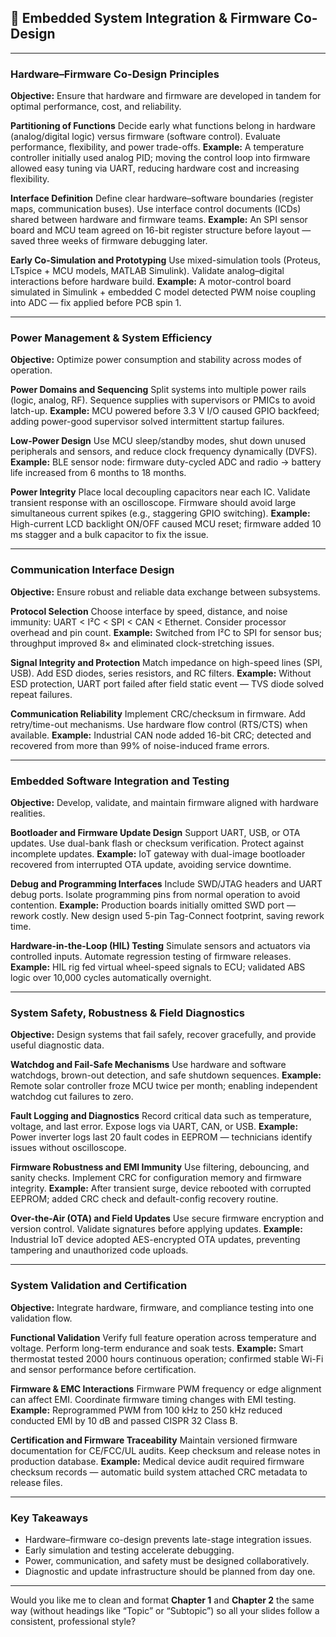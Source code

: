 
## 🧠 **Embedded System Integration & Firmware Co-Design**

---

### **Hardware–Firmware Co-Design Principles**

**Objective:**
Ensure that hardware and firmware are developed in tandem for optimal performance, cost, and reliability.

**Partitioning of Functions**
Decide early what functions belong in hardware (analog/digital logic) versus firmware (software control). Evaluate performance, flexibility, and power trade-offs.
**Example:** A temperature controller initially used analog PID; moving the control loop into firmware allowed easy tuning via UART, reducing hardware cost and increasing flexibility.

**Interface Definition**
Define clear hardware–software boundaries (register maps, communication buses). Use interface control documents (ICDs) shared between hardware and firmware teams.
**Example:** An SPI sensor board and MCU team agreed on 16-bit register structure before layout — saved three weeks of firmware debugging later.

**Early Co-Simulation and Prototyping**
Use mixed-simulation tools (Proteus, LTspice + MCU models, MATLAB Simulink). Validate analog–digital interactions before hardware build.
**Example:** A motor-control board simulated in Simulink + embedded C model detected PWM noise coupling into ADC — fix applied before PCB spin 1.

---

### **Power Management & System Efficiency**

**Objective:**
Optimize power consumption and stability across modes of operation.

**Power Domains and Sequencing**
Split systems into multiple power rails (logic, analog, RF). Sequence supplies with supervisors or PMICs to avoid latch-up.
**Example:** MCU powered before 3.3 V I/O caused GPIO backfeed; adding power-good supervisor solved intermittent startup failures.

**Low-Power Design**
Use MCU sleep/standby modes, shut down unused peripherals and sensors, and reduce clock frequency dynamically (DVFS).
**Example:** BLE sensor node: firmware duty-cycled ADC and radio → battery life increased from 6 months to 18 months.

**Power Integrity**
Place local decoupling capacitors near each IC. Validate transient response with an oscilloscope. Firmware should avoid large simultaneous current spikes (e.g., staggering GPIO switching).
**Example:** High-current LCD backlight ON/OFF caused MCU reset; firmware added 10 ms stagger and a bulk capacitor to fix the issue.

---

### **Communication Interface Design**

**Objective:**
Ensure robust and reliable data exchange between subsystems.

**Protocol Selection**
Choose interface by speed, distance, and noise immunity: UART < I²C < SPI < CAN < Ethernet. Consider processor overhead and pin count.
**Example:** Switched from I²C to SPI for sensor bus; throughput improved 8× and eliminated clock-stretching issues.

**Signal Integrity and Protection**
Match impedance on high-speed lines (SPI, USB). Add ESD diodes, series resistors, and RC filters.
**Example:** Without ESD protection, UART port failed after field static event — TVS diode solved repeat failures.

**Communication Reliability**
Implement CRC/checksum in firmware. Add retry/time-out mechanisms. Use hardware flow control (RTS/CTS) when available.
**Example:** Industrial CAN node added 16-bit CRC; detected and recovered from more than 99% of noise-induced frame errors.

---

### **Embedded Software Integration and Testing**

**Objective:**
Develop, validate, and maintain firmware aligned with hardware realities.

**Bootloader and Firmware Update Design**
Support UART, USB, or OTA updates. Use dual-bank flash or checksum verification. Protect against incomplete updates.
**Example:** IoT gateway with dual-image bootloader recovered from interrupted OTA update, avoiding service downtime.

**Debug and Programming Interfaces**
Include SWD/JTAG headers and UART debug ports. Isolate programming pins from normal operation to avoid contention.
**Example:** Production boards initially omitted SWD port — rework costly. New design used 5-pin Tag-Connect footprint, saving rework time.

**Hardware-in-the-Loop (HIL) Testing**
Simulate sensors and actuators via controlled inputs. Automate regression testing of firmware releases.
**Example:** HIL rig fed virtual wheel-speed signals to ECU; validated ABS logic over 10,000 cycles automatically overnight.

---

### **System Safety, Robustness & Field Diagnostics**

**Objective:**
Design systems that fail safely, recover gracefully, and provide useful diagnostic data.

**Watchdog and Fail-Safe Mechanisms**
Use hardware and software watchdogs, brown-out detection, and safe shutdown sequences.
**Example:** Remote solar controller froze MCU twice per month; enabling independent watchdog cut failures to zero.

**Fault Logging and Diagnostics**
Record critical data such as temperature, voltage, and last error. Expose logs via UART, CAN, or USB.
**Example:** Power inverter logs last 20 fault codes in EEPROM — technicians identify issues without oscilloscope.

**Firmware Robustness and EMI Immunity**
Use filtering, debouncing, and sanity checks. Implement CRC for configuration memory and firmware integrity.
**Example:** After transient surge, device rebooted with corrupted EEPROM; added CRC check and default-config recovery routine.

**Over-the-Air (OTA) and Field Updates**
Use secure firmware encryption and version control. Validate signatures before applying updates.
**Example:** Industrial IoT device adopted AES-encrypted OTA updates, preventing tampering and unauthorized code uploads.

---

### **System Validation and Certification**

**Objective:**
Integrate hardware, firmware, and compliance testing into one validation flow.

**Functional Validation**
Verify full feature operation across temperature and voltage. Perform long-term endurance and soak tests.
**Example:** Smart thermostat tested 2000 hours continuous operation; confirmed stable Wi-Fi and sensor performance before certification.

**Firmware & EMC Interactions**
Firmware PWM frequency or edge alignment can affect EMI. Coordinate firmware timing changes with EMI testing.
**Example:** Reprogrammed PWM from 100 kHz to 250 kHz reduced conducted EMI by 10 dB and passed CISPR 32 Class B.

**Certification and Firmware Traceability**
Maintain versioned firmware documentation for CE/FCC/UL audits. Keep checksum and release notes in production database.
**Example:** Medical device audit required firmware checksum records — automatic build system attached CRC metadata to release files.

---

### **Key Takeaways**

* Hardware–firmware co-design prevents late-stage integration issues.
* Early simulation and testing accelerate debugging.
* Power, communication, and safety must be designed collaboratively.
* Diagnostic and update infrastructure should be planned from day one.

---

Would you like me to clean and format **Chapter 1** and **Chapter 2** the same way (without headings like “Topic” or “Subtopic”) so all your slides follow a consistent, professional style?
